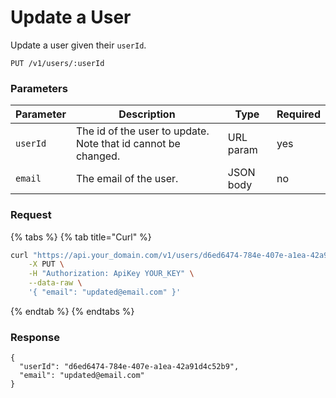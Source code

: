 # Update a User

Update a user given their `userId`.

```
PUT /v1/users/:userId
```

### Parameters <a href="#parameters" id="parameters"></a>

| Parameter | Description                                                   | Type      | Required |
| --------- | ------------------------------------------------------------- | --------- | -------- |
| `userId`  | The id of the user to update. Note that id cannot be changed. | URL param | yes      |
| `email`   | The email of the user.                                        | JSON body | no       |

### Request <a href="#request" id="request"></a>

{% tabs %}
{% tab title="Curl" %}

```sh
curl "https://api.your_domain.com/v1/users/d6ed6474-784e-407e-a1ea-42a91d4c52b9" \
    -X PUT \
    -H "Authorization: ApiKey YOUR_KEY" \
    --data-raw \
    '{ "email": "updated@email.com" }'
```

{% endtab %}
{% endtabs %}

### Response <a href="#response" id="response"></a>

```
{
  "userId": "d6ed6474-784e-407e-a1ea-42a91d4c52b9",
  "email": "updated@email.com"
}
```
